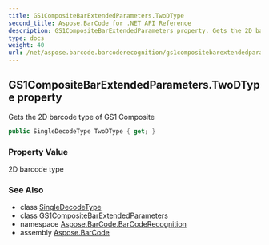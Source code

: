 ```yaml
---
title: GS1CompositeBarExtendedParameters.TwoDType
second_title: Aspose.BarCode for .NET API Reference
description: GS1CompositeBarExtendedParameters property. Gets the 2D barcode type of GS1 Composite
type: docs
weight: 40
url: /net/aspose.barcode.barcoderecognition/gs1compositebarextendedparameters/twodtype/
---
```

## GS1CompositeBarExtendedParameters.TwoDType property

Gets the 2D barcode type of GS1 Composite

```csharp
public SingleDecodeType TwoDType { get; }
```

### Property Value

2D barcode type

### See Also

* class [SingleDecodeType](../../singledecodetype/)
* class [GS1CompositeBarExtendedParameters](../)
* namespace [Aspose.BarCode.BarCodeRecognition](../../gs1compositebarextendedparameters/)
* assembly [Aspose.BarCode](../../../)


